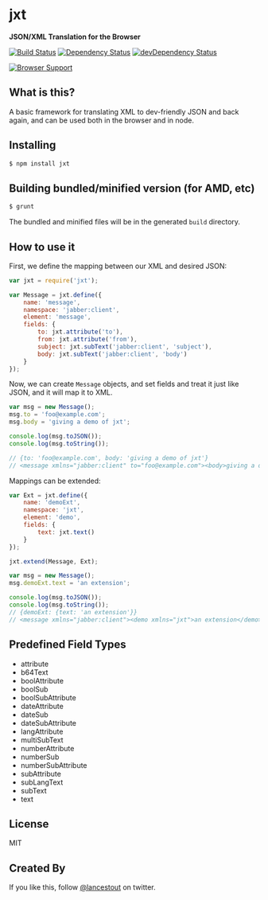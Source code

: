 # jxt
**JSON/XML Translation for the Browser**

[![Build Status](https://travis-ci.org/otalk/jxt.png)](https://travis-ci.org/otalk/jxt)
[![Dependency Status](https://david-dm.org/otalk/jxt.png)](https://david-dm.org/otalk/jxt)
[![devDependency Status](https://david-dm.org/otalk/jxt/dev-status.png)](https://david-dm.org/otalk/jxt#info=devDependencies)

[![Browser Support](https://ci.testling.com/otalk/jxt.png)](https://ci.testling.com/otalk/jxt)

## What is this?

A basic framework for translating XML to dev-friendly JSON and back again, and can be used
both in the browser and in node.

## Installing

```sh
$ npm install jxt
```

## Building bundled/minified version (for AMD, etc)

```sh
$ grunt
```

The bundled and minified files will be in the generated `build` directory.

## How to use it

First, we define the mapping between our XML and desired JSON:

```js
var jxt = require('jxt');

var Message = jxt.define({
    name: 'message',
    namespace: 'jabber:client',
    element: 'message',
    fields: {
        to: jxt.attribute('to'),
        from: jxt.attribute('from'),
        subject: jxt.subText('jabber:client', 'subject'),
        body: jxt.subText('jabber:client', 'body')
    }
});
```

Now, we can create `Message` objects, and set fields and treat it just like JSON, and it will map it to XML.

```js
var msg = new Message();
msg.to = 'foo@example.com';
msg.body = 'giving a demo of jxt';

console.log(msg.toJSON());
console.log(msg.toString());

// {to: 'foo@example.com', body: 'giving a demo of jxt'}
// <message xmlns="jabber:client" to="foo@example.com"><body>giving a demo of jxt</body></message>
```

Mappings can be extended:

```js
var Ext = jxt.define({
    name: 'demoExt',
    namespace: 'jxt',
    element: 'demo',
    fields: {
        text: jxt.text()
    }
});

jxt.extend(Message, Ext);

var msg = new Message();
msg.demoExt.text = 'an extension';

console.log(msg.toJSON());
console.log(msg.toString());
// {demoExt: {text: 'an extension'}}
// <message xmlns="jabber:client"><demo xmlns="jxt">an extension</demo></message>
```

## Predefined Field Types

- attribute
- b64Text
- boolAttribute
- boolSub
- boolSubAttribute
- dateAttribute
- dateSub
- dateSubAttribute
- langAttribute
- multiSubText
- numberAttribute
- numberSub
- numberSubAttribute
- subAttribute
- subLangText
- subText
- text

## License

MIT

## Created By

If you like this, follow [@lancestout](http://twitter.com/lancestout) on twitter.

